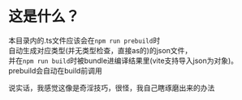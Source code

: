 # 这是什么？
本目录内的.ts文件应该会在`npm run prebuild`时  
自动生成对应类型(并无类型检查，直接as的)的json文件，  
并在`npm run build`时被bundle进编译结果里(vite支持导入json为对象)。  
prebuild会自动在build前调用

说实话，我感觉这像是奇淫技巧，很怪，我自己瞎琢磨出来的办法